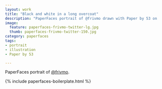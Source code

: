 ```yaml
---
layout: work
title: "Black and white in a long overcoat"
description: "PaperFaces portrait of @frivmo drawn with Paper by 53 on an iPad."
image: 
  feature: paperfaces-frivmo-twitter-lg.jpg
  thumb: paperfaces-frivmo-twitter-150.jpg
category: paperfaces
tags: 
- portrait
- illustration
- Paper by 53

---
```


PaperFaces portrait of [@frivmo](http://twitter.com/frivmo).

{% include paperfaces-boilerplate.html %}